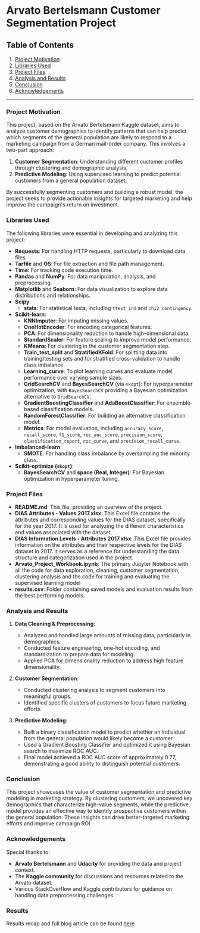 # Arvato Bertelsmann Customer Segmentation Project

## Table of Contents
1. [Project Motivation](#project-motivation)
2. [Libraries Used](#libraries-used)
3. [Project Files](#project-files)
4. [Analysis and Results](#analysis-and-results)
5. [Conclusion](#conclusion)
6. [Acknowledgements](#acknowledgements)

---

### Project Motivation
This project, based on the Arvato Bertelsmann Kaggle dataset, aims to analyze customer demographics to identify patterns that can help predict which segments of the general population are likely to respond to a marketing campaign from a German mail-order company. This involves a two-part approach:
1. **Customer Segmentation**: Understanding different customer profiles through clustering and demographic analysis.
2. **Predictive Modeling**: Using supervised learning to predict potential customers from a general population dataset.

By successfully segmenting customers and building a robust model, the project seeks to provide actionable insights for targeted marketing and help improve the campaign's return on investment.

### Libraries Used
The following libraries were essential in developing and analyzing this project:

- **Requests**: For handling HTTP requests, particularly to download data files.
- **Tarfile** and **OS**: For file extraction and file path management.
- **Time**: For tracking code execution time.
- **Pandas** and **NumPy**: For data manipulation, analysis, and preprocessing.
- **Matplotlib** and **Seaborn**: For data visualization to explore data distributions and relationships.
- **Scipy**: 
  - **stats**: For statistical tests, including `ttest_ind` and `chi2_contingency`.
- **Scikit-learn**:
  - **KNNImputer**: For imputing missing values.
  - **OneHotEncoder**: For encoding categorical features.
  - **PCA**: For dimensionality reduction to handle high-dimensional data.
  - **StandardScaler**: For feature scaling to improve model performance.
  - **KMeans**: For clustering in the customer segmentation step.
  - **Train_test_split** and **StratifiedKFold**: For splitting data into training/testing sets and for stratified cross-validation to handle class imbalance.
  - **Learning_curve**: To plot learning curves and evaluate model performance over varying sample sizes.
  - **GridSearchCV** and **BayesSearchCV** (via `skopt`): For hyperparameter optimization, with `BayesSearchCV` providing a Bayesian optimization alternative to `GridSearchCV`.
  - **GradientBoostingClassifier** and **AdaBoostClassifier**: For ensemble-based classification models.
  - **RandomForestClassifier**: For building an alternative classification model.
  - **Metrics**: For model evaluation, including `accuracy_score`, `recall_score`, `f1_score`, `roc_auc_score`, `precision_score`, `classification_report`, `roc_curve`, and `precision_recall_curve`.
- **Imbalanced-learn**:
  - **SMOTE**: For handling class imbalance by oversampling the minority class.
- **Scikit-optimize (`skopt`)**:
  - **BayesSearchCV** and **space (Real, Integer)**: For Bayesian optimization in hyperparameter tuning.


### Project Files

- **README.md**: This file, providing an overview of the project.
- **DIAS Attributes - Values 2017.xlsx**: This Excel file contains the attributes and corresponding values for the DIAS dataset, specifically for the year 2017. 
                                        It is used for analyzing the different characteristics and values associated with the dataset.
- **DIAS Information Levels - Attributes 2017.xlsx**: This Excel file provides information on the attributes and their respective levels for the DIAS dataset in 2017. 
                                        It serves as a reference for understanding the data structure and categorization used in the project.
- **Arvato_Project_Workbook.ipynb**: The primary Jupyter Notebook with all the code for data exploration, cleaning, customer segmentation, clustering analysis and the code for training and evaluating the supervised learning model
- **results.csv**: Folder containing saved models and evaluation results from the best performing models.

### Analysis and Results
1. **Data Cleaning & Preprocessing**:
   - Analyzed and handled large amounts of missing data, particularly in demographics.
   - Conducted feature engineering, one-hot encoding, and standardization to prepare data for modeling.
   - Applied PCA for dimensionality reduction to address high feature dimensionality.

2. **Customer Segmentation**:
   - Conducted clustering analysis to segment customers into meaningful groups.
   - Identified specific clusters of customers to focus future marketing efforts.

3. **Predictive Modeling**:
   - Built a binary classification model to predict whether an individual from the general population would likely become a customer.
   - Used a Gradient Boosting Classifier and optimized it using Bayesian search to maximize ROC AUC.
   - Final model achieved a ROC AUC score of approximately 0.77, demonstrating a good ability to distinguish potential customers.

### Conclusion
This project showcases the value of customer segmentation and predictive modeling in marketing strategy. By clustering customers, we uncovered key demographics that characterize high-value segments, while the predictive model provides an effective way to identify prospective customers within the general population. These insights can drive better-targeted marketing efforts and improve campaign ROI.

### Acknowledgements
Special thanks to:
- **Arvato Bertelsmann** and **Udacity** for providing the data and project context.
- The **Kaggle community** for discussions and resources related to the Arvato dataset.
- Various StackOverflow and Kaggle contributors for guidance on handling data preprocessing challenges.

### Results

Results recap and full blog article can be found [here](https://medium.com/@elemary.mohanad/customer-segmentation-and-predictive-modeling-for-marketing-campaigns-a-case-study-with-arvato-d38e612b6afb) 
